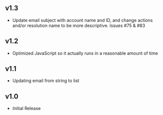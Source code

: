 v1.3
----
- Update email subject with account name and ID, and change actions and/or resolution name to be more descriptive. Issues #75 & #83

v1.2
----
- Optimized JavaScript so it actually runs in a reasonable amount of time

v1.1
----
- Updating email from string to list

v1.0
-----
- Initial Release
